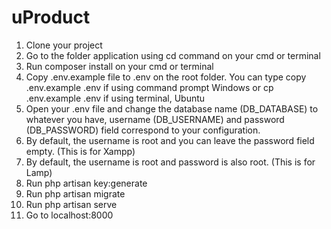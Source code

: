 # uProduct
1. Clone your project
2. Go to the folder application using cd command on your cmd or terminal
3. Run composer install on your cmd or terminal
4. Copy .env.example file to .env on the root folder. You can type copy .env.example .env if using command prompt Windows or cp .env.example .env if using terminal, Ubuntu
5. Open your .env file and change the database name (DB_DATABASE) to whatever you have, username (DB_USERNAME) and password (DB_PASSWORD) field correspond to your configuration. 
6. By default, the username is root and you can leave the password field empty. (This is for Xampp) 
7. By default, the username is root and password is also root. (This is for Lamp)
8. Run php artisan key:generate
9. Run php artisan migrate
10. Run php artisan serve
11. Go to localhost:8000
